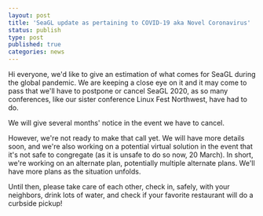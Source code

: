 ```yaml
---
layout: post
title: 'SeaGL update as pertaining to COVID-19 aka Novel Coronavirus'
status: publish
type: post
published: true
categories: news
---
```


Hi everyone, we'd like to give an estimation of what comes for SeaGL during the global pandemic.  We are keeping a close eye on it and it may come to pass that we'll have to postpone or cancel SeaGL 2020, as so many conferences, like our sister conference Linux Fest Northwest, have had to do.

We will give several months' notice in the event we have to cancel.

However, we're not ready to make that call yet.  We will have more details soon, and we're also working on a potential virtual solution in the event that it's not safe to congregate (as it is unsafe to do so now, 20 March).  In short, we're working on an alternate plan, potentially multiple alternate plans.  We'll have more plans as the situation unfolds.

Until then, please take care of each other, check in, safely, with your neighbors, drink lots of water, and check if your favorite restaurant will do a curbside pickup!

